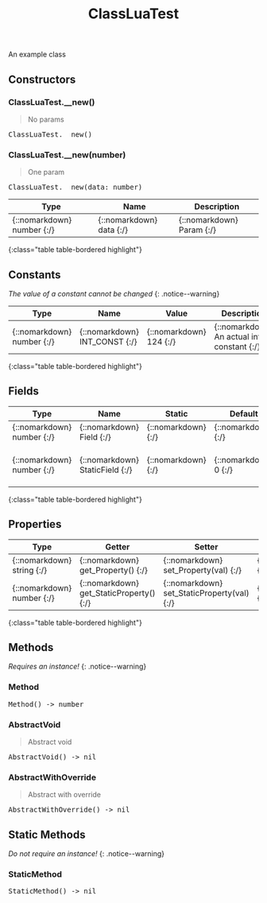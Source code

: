 ﻿---
title: ClassLuaTest
permalink: /api/classluatest/
search: true
categories: [api, class]
toc: true
---
            
An example class

## Constructors
### ClassLuaTest.__new()
> No params
<div class ="highlighter-rouge">
<div class ="highlight">
<pre class ="highlight">
<span class='nf'>ClassLuaTest.__new</span>()
</pre>
</div>
</div>

### ClassLuaTest.__new(number)
> One param
<div class ="highlighter-rouge">
<div class ="highlight">
<pre class ="highlight">
<span class='nf'>ClassLuaTest.__new</span>(<span class='o'>data</span>: <span class='kt'>number</span>)
</pre>
</div>
</div>

| Type | Name | Description
| --- | --- | --- |
| {::nomarkdown} <span class='kt'>number</span> {:/} | {::nomarkdown} <span class='o'>data</span> {:/} | {::nomarkdown} <span class='c'>Param</span> {:/} |
{:class="table table-bordered highlight"}

## Constants
*The value of a constant cannot be changed*
{: .notice--warning}

| Type | Name | Value | Description
| --- | --- | --- | --- |
| {::nomarkdown} <span class='kt'>number</span> {:/} | {::nomarkdown} <span class='o'>INT_CONST</span> {:/} | {::nomarkdown} <span class='m'>124</span> {:/} | {::nomarkdown} <span class='c'>An actual int constant</span> {:/} |
{:class="table table-bordered highlight"}

## Fields

| Type | Name | Static | Default | Description |
| --- | --- | --- | --- | --- |
| {::nomarkdown} <span class='kt'>number</span> {:/} | {::nomarkdown} <span class='o'>Field</span> {:/} | {::nomarkdown}   {:/} | {::nomarkdown}  {:/} | {::nomarkdown} <span class='c'></span> {:/} |
| {::nomarkdown} <span class='kt'>number</span> {:/} | {::nomarkdown} <span class='o'>StaticField</span> {:/} | {::nomarkdown} <i class ='fas fa-check'></i>  {:/} | {::nomarkdown} <span class='m'>0</span> {:/} | {::nomarkdown} <span class='c'>Yes it also has documentation</span> {:/} |
{:class="table table-bordered highlight"}

## Properties

| Type | Getter | Setter | Static | Default | Description |
| --- | --- | --- | --- | --- | --- |
| {::nomarkdown} <span class='kt'>string</span> {:/} | {::nomarkdown} <span class='nf'>get_Property</span>() {:/} | {::nomarkdown} <span class='nf'>set_Property</span>(<span class='o'>val</span>) {:/} | {::nomarkdown}   {:/} | {::nomarkdown}  {:/} | {::nomarkdown} <span class='c'></span> {:/} |
| {::nomarkdown} <span class='kt'>number</span> {:/} | {::nomarkdown} <span class='nf'>get_StaticProperty</span>() {:/} | {::nomarkdown} <span class='nf'>set_StaticProperty</span>(<span class='o'>val</span>) {:/} | {::nomarkdown} <i class ='fas fa-check'></i>  {:/} | {::nomarkdown} <span class='m'>0</span> {:/} | {::nomarkdown} <span class='c'></span> {:/} |
{:class="table table-bordered highlight"}

## Methods
*Requires an instance!*
{: .notice--warning}

### Method
<div class ="highlighter-rouge">
<div class ="highlight">
<pre class ="highlight">
<span class='nf'>Method</span>() -> <span class='kt'>number</span>
</pre>
</div>
</div>

### AbstractVoid
> Abstract void
<div class ="highlighter-rouge">
<div class ="highlight">
<pre class ="highlight">
<span class='nf'>AbstractVoid</span>() -> <span class='kt'>nil</span>
</pre>
</div>
</div>

### AbstractWithOverride
> Abstract with override
<div class ="highlighter-rouge">
<div class ="highlight">
<pre class ="highlight">
<span class='nf'>AbstractWithOverride</span>() -> <span class='kt'>nil</span>
</pre>
</div>
</div>

## Static Methods
*Do not require an instance!*
{: .notice--warning}

### StaticMethod
<div class ="highlighter-rouge">
<div class ="highlight">
<pre class ="highlight">
<span class='nf'>StaticMethod</span>() -> <span class='kt'>nil</span>
</pre>
</div>
</div>

